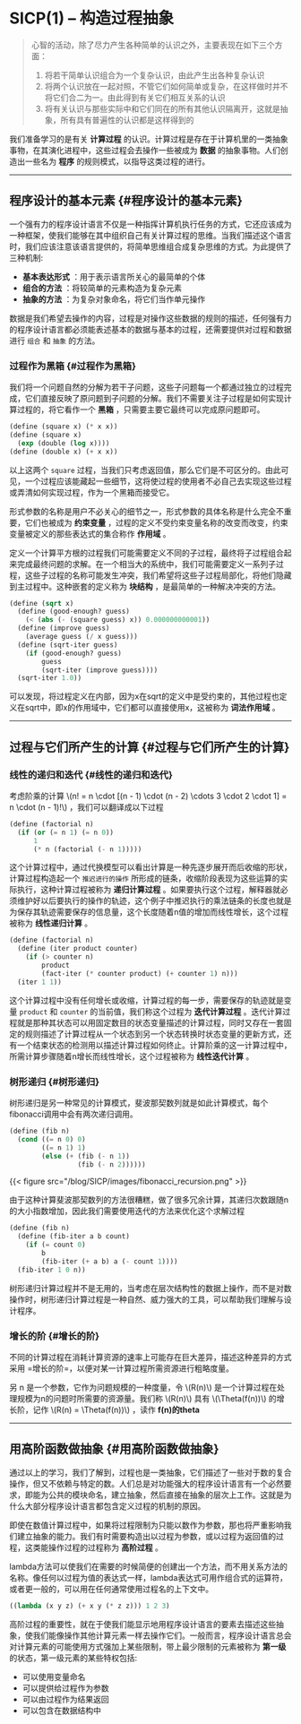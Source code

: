# SICP(1) – 构造过程抽象


> 心智的活动，除了尽力产生各种简单的认识之外，主要表现在如下三个方面：
>
> 1.  将若干简单认识组合为一个复杂认识，由此产生出各种复杂认识
> 2.  将两个认识放在一起对照，不管它们如何简单或复杂，在这样做时并不将它们合二为一。由此得到有关它们相互关系的认识
> 3.  将有关认识与那些实际中和它们同在的所有其他认识隔离开，这就是抽象，所有具有普遍性的认识都是这样得到的

我们准备学习的是有关 **计算过程** 的认识。计算过程是存在于计算机里的一类抽象事物，在其演化进程中，这些过程会去操作一些被成为 **数据** 的抽象事物。人们创造出一些名为 **程序** 的规则模式，以指导这类过程的进行。

---


## 程序设计的基本元素 {#程序设计的基本元素}

一个强有力的程序设计语言不仅是一种指挥计算机执行任务的方式，它还应该成为一种框架，使我们能够在其中组织自己有关计算过程的思维。当我们描述这个语言时，我们应该注意该语言提供的，将简单思维组合成复杂思维的方式。为此提供了三种机制:

-   **基本表达形式** ：用于表示语言所关心的最简单的个体
-   **组合的方法** ：将较简单的元素构造为复杂元素
-   **抽象的方法** ：为复杂对象命名，将它们当作单元操作

数据是我们希望去操作的内容，过程是对操作这些数据的规则的描述，任何强有力的程序设计语言都必须能表述基本的数据与基本的过程，还需要提供对过程和数据进行 `组合` 和 `抽象` 的方法。


### 过程作为黑箱 {#过程作为黑箱}

我们将一个问题自然的分解为若干子问题，这些子问题每一个都通过独立的过程完成，它们直接反映了原问题到子问题的分解。我们不需要关注子过程是如何实现计算过程的，将它看作一个 **黑箱** ，只需要主要它最终可以完成原问题即可。

```scheme
(define (square x) (* x x))
(define (square x)
  (exp (double (log x))))
(define (double x) (+ x x))
```

以上这两个 `square` 过程，当我们只考虑返回值，那么它们是不可区分的。由此可见，一个过程应该能藏起一些细节，这将使过程的使用者不必自己去实现这些过程或弄清如何实现过程，作为一个黑箱而接受它。

形式参数的名称是用户不必关心的细节之一，形式参数的具体名称是什么完全不重要，它们也被成为 **约束变量** ，过程的定义不受约束变量名称的改变而改变，约束变量被定义的那些表达式的集合称作 **作用域** 。

定义一个计算平方根的过程我们可能需要定义不同的子过程，最终将子过程组合起来完成最终问题的求解。在一个相当大的系统中，我们可能需要定义一系列子过程，这些子过程的名称可能发生冲突，我们希望将这些子过程局部化，将他们隐藏到主过程中。这种嵌套的定义称为 **块结构** ，是最简单的一种解决冲突的方法。

```scheme
(define (sqrt x)
  (define (good-enough? guess)
    (< (abs (- (square guess) x)) 0.000000000001))
  (define (improve guess)
    (average guess (/ x guess)))
  (define (sqrt-iter guess)
    (if (good-enough? guess)
        guess
        (sqrt-iter (improve guess))))
  (sqrt-iter 1.0))
```

可以发现，将过程定义在内部，因为x在sqrt的定义中是受约束的，其他过程也定义在sqrt中，即x的作用域中，它们都可以直接使用x，这被称为 **词法作用域** 。

---


## 过程与它们所产生的计算 {#过程与它们所产生的计算}


### 线性的递归和迭代 {#线性的递归和迭代}

考虑阶乘的计算 \\(n! = n \cdot [(n - 1) \cdot (n - 2) \cdots 3 \cdot 2 \cdot 1] = n \cdot (n - 1)!\\) ，我们可以翻译成以下过程

```scheme
(define (factorial n)
  (if (or (= n 1) (= n 0))
      1
      (* n (factorial (- n 1)))))
```

这个计算过程中，通过代换模型可以看出计算是一种先逐步展开而后收缩的形状，计算过程构造起一个 `推迟进行的操作` 所形成的链条，收缩阶段表现为这些运算的实际执行，这种计算过程被称为 **递归计算过程** 。如果要执行这个过程，解释器就必须维护好以后要执行的操作的轨迹，这个例子中推迟执行的乘法链条的长度也就是为保存其轨迹需要保存的信息量，这个长度随着n值的增加而线性增长，这个过程被称为 **线性递归计算** 。

```scheme
(define (factorial n)
  (define (iter product counter)
    (if (> counter n)
        product
        (fact-iter (* counter product) (+ counter 1) n)))
  (iter 1 1))
```

这个计算过程中没有任何增长或收缩，计算过程的每一步，需要保存的轨迹就是变量 `product` 和 `counter` 的当前值，我们称这个过程为 **迭代计算过程** 。迭代计算过程就是那种其状态可以用固定数目的状态变量描述的计算过程，同时又存在一套固定的规则描述了计算过程从一个状态到另一个状态转换时状态变量的更新方式，还有一个结束状态的检测用以描述计算过程如何终止。计算阶乘的这一计算过程中，所需计算步骤随着n增长而线性增长，这个过程被称为 **线性迭代计算** 。


### 树形递归 {#树形递归}

树形递归是另一种常见的计算模式，斐波那契数列就是如此计算模式，每个fibonacci调用中会有两次递归调用。

```scheme
(define (fib n)
  (cond ((= n 0) 0)
        ((= n 1) 1)
        (else (+ (fib (- n 1))
                 (fib (- n 2))))))
```

{{< figure src="/blog/SICP/images/fibonacci_recursion.png" >}}

由于这种计算斐波那契数列的方法很糟糕，做了很多冗余计算，其递归次数跟随n的大小指数增加，因此我们需要使用迭代的方法来优化这个求解过程

```scheme
(define (fib n)
  (define (fib-iter a b count)
    (if (= count 0)
        b
        (fib-iter (+ a b) a (- count 1))))
  (fib-iter 1 0 n))
```

树形递归计算过程并不是无用的，当考虑在层次结构性的数据上操作，而不是对数操作时，树形递归计算过程是一种自然、威力强大的工具，可以帮助我们理解与设计程序。


### 增长的阶 {#增长的阶}

不同的计算过程在消耗计算资源的速率上可能存在巨大差异，描述这种差异的方式采用 =增长的阶=，以便对某一计算过程所需资源进行粗略度量。

另 n 是一个参数，它作为问题规模的一种度量，令 \\(R(n)\\) 是一个计算过程在处理规模为n的问题时所需要的资源量。我们称 \\(R(n)\\) 具有 \\(\Theta(f(n))\\) 的增长阶，记作 \\(R(n) = \Theta(f(n))\\) ，读作 **f(n)的theta**

---


## 用高阶函数做抽象 {#用高阶函数做抽象}

通过以上的学习，我们了解到，过程也是一类抽象，它们描述了一些对于数的复合操作，但又不依赖与特定的数。人们总是对功能强大的程序设计语言有一个必然要求，即能为公共的模块命名，建立抽象，然后直接在抽象的层次上工作。这就是为什么大部分程序设计语言都包含定义过程的机制的原因。

即使在数值计算过程中，如果将过程限制为只能以数作为参数，那也将严重影响我们建立抽象的能力。我们有时需要构造出以过程为参数，或以过程为返回值的过程，这类能操作过程的过程称为 **高阶过程** 。

lambda方法可以使我们在需要的时候简便的创建出一个方法，而不用关系方法的名称。像任何以过程为值的表达式一样，lambda表达式可用作组合式的运算符，或者更一般的，可以用在任何通常使用过程名的上下文中。

```scheme
((lambda (x y z) (+ x y (* z z))) 1 2 3)
```

高阶过程的重要性，就在于使我们能显示地用程序设计语言的要素去描述这些抽象，使我们能像操作其他计算元素一样去操作它们。一般而言，程序设计语言总会对计算元素的可能使用方式强加上某些限制，带上最少限制的元素被称为 **第一级** 的状态，第一级元素的某些特权包括:

-   可以使用变量命名
-   可以提供给过程作为参数
-   可以由过程作为结果返回
-   可以包含在数据结构中

